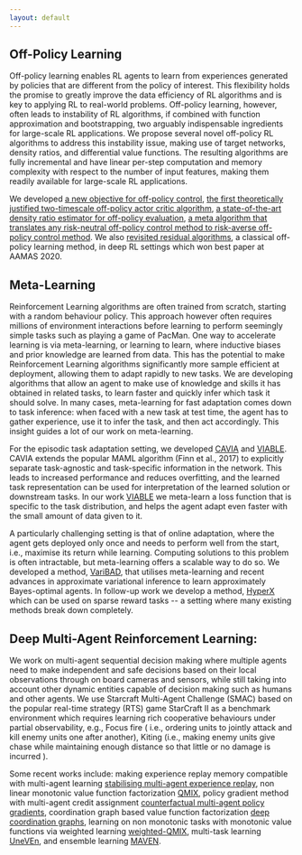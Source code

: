 ```yaml
---
layout: default
---
```


## Off-Policy Learning 

Off-policy learning enables RL agents to learn from experiences generated by policies that are different from the policy of interest. This flexibility holds the promise to greatly improve the data efficiency of RL algorithms and is key to applying RL to real-world problems. Off-policy learning, however, often leads to instability of RL algorithms, if combined with function approximation and bootstrapping, two arguably indispensable ingredients for large-scale RL applications. We propose several novel off-policy RL algorithms to address this instability issue, making use of target networks, density ratios, and differential value functions. The resulting algorithms are fully incremental and have linear per-step computation and memory complexity with respect to the number of input features, making them readily available for large-scale RL applications.

We developed [a new objective for off-policy control]( https://arxiv.org/abs/1903.11329), [the first theoretically justified two-timescale off-policy actor critic algorithm]( https://arxiv.org/abs/1911.04384), [a state-of-the-art density ratio estimator for off-policy evaluation](https://arxiv.org/abs/2001.11113), [a meta algorithm that translates any risk-neutral off-policy control method to risk-averse off-policy control method](https://arxiv.org/abs/2004.10888 ). We also [revisited residual algorithms](https://arxiv.org/abs/1905.01072 ), a classical off-policy learning method, in deep RL settings which won best paper at AAMAS 2020. 


## Meta-Learning

Reinforcement Learning algorithms are often trained from scratch, starting with a random behaviour policy. This approach however often requires millions of environment interactions before learning to perform seemingly simple tasks such as playing a game of PacMan. One way to accelerate learning is via meta-learning, or learning to learn, where inductive biases and prior knowledge are learned from data. This has the potential to make Reinforcement Learning algorithms significantly more sample efficient at deployment, allowing them to adapt rapidly to new tasks. We are developing algorithms that allow an agent to make use of knowledge and skills it has obtained in related tasks, to learn faster and quickly infer which task it should solve. In many cases, meta-learning for fast adaptation comes down to task inference: when faced with a new task at test time, the agent has to gather experience, use it to infer the task, and then act accordingly. This insight guides a lot of our work on meta-learning.

For the episodic task adaptation setting, we developed [CAVIA](https://arxiv.org/abs/1810.03642) and [VIABLE](https://arxiv.org/abs/1911.13159). CAVIA extends the popular MAML algorithm (Finn et al., 2017) to explicitly separate task-agnostic and task-specific information in the network. This leads to increased performance and reduces overfitting, and the learned task representation can be used for interpretation of the learned solution or downstream tasks. In our work [VIABLE](https://arxiv.org/abs/1911.13159) we meta-learn a loss function that is specific to the task distribution, and helps the agent adapt even faster with the small amount of data given to it.

A particularly challenging setting is that of online adaptation, where the agent gets deployed only once and needs to perform well from the start, i.e., maximise its return while learning. Computing solutions to this problem is often intractable, but meta-learning offers a scalable way to do so. We developed a method, [VariBAD](https://arxiv.org/abs/1910.08348), that utilises meta-learning and recent advances in approximate variational inference to learn approximately Bayes-optimal agents. In follow-up work we develop a method, [HyperX](https://arxiv.org/abs/2010.01062) which can be used on sparse reward tasks -- a setting where many existing methods break down completely.

## Deep Multi-Agent Reinforcement Learning:

We work on multi-agent sequential decision making where multiple agents need to make independent and safe decisions based on their local observations through on board cameras and sensors, while still taking into account other dynamic entities capable of decision making such as humans and other agents. We use Starcraft Multi-Agent Challenge (SMAC) based on the popular real-time strategy (RTS) game StarCraft II as a benchmark environment which requires learning rich cooperative behaviours under partial observability, e.g., Focus fire ( i.e., ordering units to jointly attack and kill enemy units one after another), Kiting (i.e., making enemy units give chase while maintaining enough distance so that little or no damage is incurred ). 

Some recent works include: making experience replay memory compatible with multi-agent learning [stabilising multi-agent experience replay](https://arxiv.org/abs/1702.08887), non linear monotonic value function factorization [QMIX](https://arxiv.org/abs/2003.08839), policy gradient method with multi-agent credit assignment [counterfactual multi-agent policy gradients](https://arxiv.org/abs/1705.08926), coordination graph based value function factorization [deep coordination graphs](https://arxiv.org/abs/1910.00091),  learning on non monotonic tasks with monotonic value functions via weighted learning [weighted-QMIX](https://arxiv.org/abs/2006.10800), multi-task learning [UneVEn](https://arxiv.org/abs/2010.02974), and ensemble learning [MAVEN](http://www.cs.ox.ac.uk/people/shimon.whiteson/pubs/mahajannips19.pdf).

